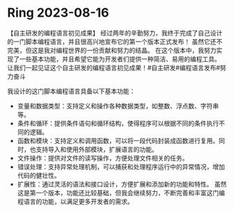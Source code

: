 # Ring 2023-08-16


【自主研发的编程语言初见成果】
经过两年的辛勤努力，我终于完成了自己设计的一门脚本编程语言，并且很高兴地宣布它的第一个版本正式发布！
虽然它还不完美，但这是我对编程世界的一份贡献和努力的结晶。
在这个版本中，我努力实现了一些基本功能，并且希望它能为开发者们提供一种简洁、易用的编程工具。
让我们一起见证这个自主研发的编程语言初见成果！#自主研发#编程语言发布#努力奋斗


我设计的这门脚本编程语言具备以下基本功能：

- 变量和数据类型：支持定义和操作各种数据类型，如整数、浮点数、字符串等。
- 条件和循环：提供条件语句和循环结构，使得程序可以根据不同的条件执行不同的逻辑。
- 函数和模块：支持定义和调用函数，可以将一段代码封装成函数进行复用。同时，也支持导入和使用外部模块，扩展语言的功能。
- 文件操作：提供对文件的读写操作，方便处理文件相关的任务。
- 错误处理：支持异常处理机制，可以捕获和处理程序运行中的异常情况，增加代码的健壮性。
- 扩展性：通过灵活的语法和接口设计，方便扩展和添加新的功能和特性。
虽然这是第一个版本，功能还比较基础，但我会继续努力，不断完善和丰富这门编程语言的功能，以满足更多开发者的需求。


